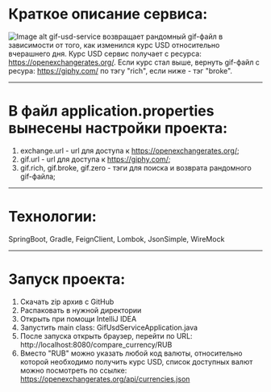 # Краткое описание сервиса:
![Image alt](https://github.com/VCKazakova/gif-usd-service/raw/master/src/main/resources/static/image.png)
gif-usd-service возвращает рандомный gif-файл в зависимости от того, как изменился курс USD относительно вчерашнего дня.
Курс USD сервис получает с ресурса: https://openexchangerates.org/.
Если курс стал выше, вернуть gif-файл с ресура: https://giphy.com/ по тэгу "rich", если ниже - тэг "broke".

***

# В файл application.properties вынесены настройки проекта:
1. exchange.url - url для доступа к https://openexchangerates.org/;
2. gif.url - url для доступа к https://giphy.com/;
3. gif.rich, gif.broke, gif.zero - тэги для поиска и возврата рандомного gif-файла;

***

# Технологии:
SpringBoot, Gradle, FeignClient, Lombok, JsonSimple, WireMock

***

# Запуск проекта:
1. Скачать zip архив с GitHub
2. Распаковать в нужной директории
3. Открыть при помощи IntelliJ IDEA
4. Запустить main class: GifUsdServiceApplication.java
5. После запуска открыть браузер, перейти по URL: http://localhost:8080/compare_currency/RUB
6. Вместо "RUB" можно указать любой код валюты, относительно которой необходимо получить курс USD,
список доступных валют можно посмотреть по ссылке: https://openexchangerates.org/api/currencies.json
